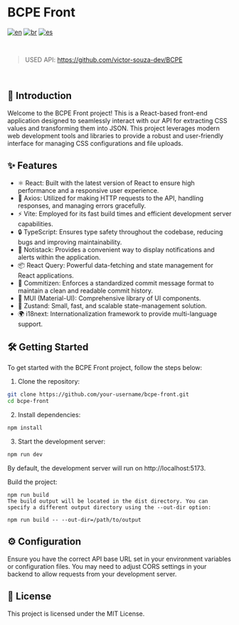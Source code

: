 # BCPE Front

[![en](https://img.shields.io/badge/lang-en-red.svg)](https://github.com/victor-souza-dev/BCPE_Front/blob/main/README.md)
[![br](https://img.shields.io/badge/lang-br-green.svg)](https://github.com/victor-souza-dev/BCPE_Front/blob/main/README-br.md)
[![es](https://img.shields.io/badge/lang-es-orange.svg)](https://github.com/victor-souza-dev/BCPE_Front/blob/main/README-es.md)
  
<br />

> USED API: https://github.com/victor-souza-dev/BCPE

<br />

## 🚀 Introduction
Welcome to the BCPE Front project! This is a React-based front-end application designed to seamlessly interact with our API for extracting CSS values and transforming them into JSON. This project leverages modern web development tools and libraries to provide a robust and user-friendly interface for managing CSS configurations and file uploads.

## ✨ Features
- ⚛️ React: Built with the latest version of React to ensure high performance and a responsive user experience.
- 📡 Axios: Utilized for making HTTP requests to the API, handling responses, and managing errors gracefully.
- ⚡ Vite: Employed for its fast build times and efficient development server capabilities.
- 🔒 TypeScript: Ensures type safety throughout the codebase, reducing bugs and improving maintainability.
- 🔔 Notistack: Provides a convenient way to display notifications and alerts within the application.
- 📦 React Query: Powerful data-fetching and state management for React applications.
- 📝 Commitizen: Enforces a standardized commit message format to maintain a clean and readable commit history.
- 🎨 MUI (Material-UI): Comprehensive library of UI components.
- 💾 Zustand: Small, fast, and scalable state-management solution.
- 🌍 i18next: Internationalization framework to provide multi-language support.

## 🛠️ Getting Started
To get started with the BCPE Front project, follow the steps below:

1. Clone the repository:

```bash
git clone https://github.com/your-username/bcpe-front.git
cd bcpe-front
```
2. Install dependencies:
```bash
npm install
```
3. Start the development server:
```bash
npm run dev
```
By default, the development server will run on http://localhost:5173.

Build the project:

```
npm run build
The build output will be located in the dist directory. You can specify a different output directory using the --out-dir option:
```

```
npm run build -- --out-dir=/path/to/output
```

## ⚙️ Configuration
Ensure you have the correct API base URL set in your environment variables or configuration files. You may need to adjust CORS settings in your backend to allow requests from your development server.

## 📜 License
This project is licensed under the MIT License.
